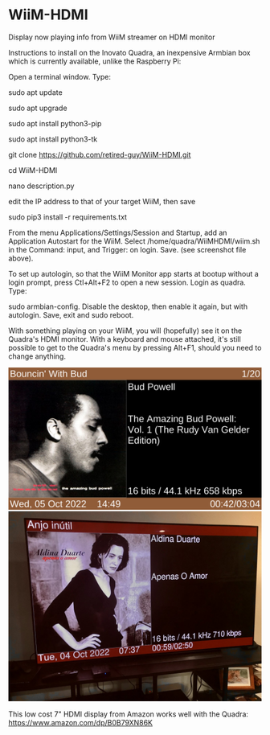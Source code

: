 # WiiM-HDMI
Display now playing info from WiiM streamer on HDMI monitor

Instructions to install on the Inovato Quadra, an inexpensive Armbian box which is currently available, unlike the Raspberry Pi:

Open a terminal window.  Type:

sudo apt update

sudo apt upgrade

sudo apt install python3-pip

sudo apt install python3-tk

git clone https://github.com/retired-guy/WiiM-HDMI.git

cd WiiM-HDMI

nano description.py

edit the IP address to that of your target WiiM, then save

sudo pip3 install -r requirements.txt

From the menu Applications/Settings/Session and Startup, add an Application Autostart for the WiiM.  Select /home/quadra/WiiMHDMI/wiim.sh in the Command: input, and Trigger: on login.  Save.  (see screenshot file above).


To set up autologin, so that the WiiM Monitor app starts at bootup without a login prompt, press Ctl+Alt+F2 to open a new session.  Login as quadra.  Type: 

sudo armbian-config.  Disable the desktop, then enable it again, but with autologin.  Save, exit and sudo reboot.  

With something playing on your WiiM, you will (hopefully) see it on the Quadra's HDMI monitor.  With a keyboard and mouse attached, it's still possible to get to the Quadra's menu by pressing Alt+F1, should you need to change anything.  


![photo](https://raw.githubusercontent.com/retired-guy/WiiM-HDMI/main/BudPowell.png)
![photo](https://raw.githubusercontent.com/retired-guy/WiiM-HDMI/main/FAB48D2B-CDA4-4798-9941-5C933B984995.jpeg)

This low cost 7" HDMI display from Amazon works well with the Quadra:  https://www.amazon.com/dp/B0B79XN86K
